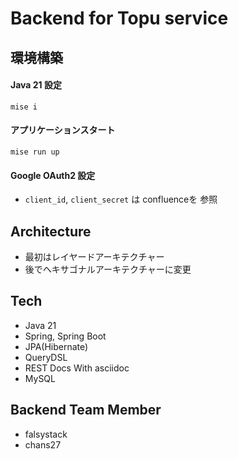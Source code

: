 # Backend for Topu service

## 環境構築

#### Java 21 設定 
```shell
mise i
```

#### アプリケーションスタート
```shell
mise run up
```

#### Google OAuth2 設定
- `client_id`, `client_secret` は confluenceを 参照

## Architecture
- 最初はレイヤードアーキテクチャー
- 後でヘキサゴナルアーキテクチャーに変更

## Tech
- Java 21
- Spring, Spring Boot
- JPA(Hibernate)
- QueryDSL
- REST Docs With asciidoc
- MySQL

## Backend Team Member
- falsystack
- chans27

